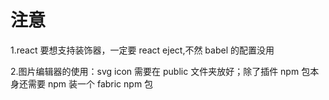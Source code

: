 # 注意

1.react 要想支持装饰器，一定要 react eject,不然 babel 的配置没用

2.图片编辑器的使用：svg icon 需要在 public 文件夹放好；除了插件 npm 包本身还需要 npm 装一个
fabric npm 包
